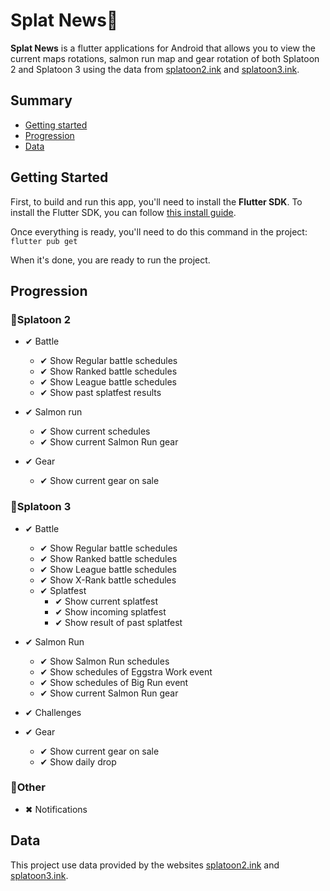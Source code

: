 # **Splat News🐙**

**Splat News** is a flutter applications for Android that allows you
to view the current maps rotations, salmon run map and gear rotation of both Splatoon 2 and Splatoon 3
using the data from [splatoon2.ink](https://splatoon2.ink "splatoon2.ink") and [splatoon3.ink](splatoon3.ink "splatoon3.ink"). 

## **Summary**

 - [Getting started](#getting-started)
 - [Progression](#progression)
 - [Data](#data)


## **Getting Started**

First, to build and run this app, you'll need to install the **Flutter SDK**.
To install the Flutter SDK, you can follow [this install guide](https://docs.flutter.dev/get-started/install "Install flutter SDK").

Once everything is ready, you'll need to do this command in the project:
\
`flutter pub get`

When it's done, you are ready to run the project.

## **Progression**

### **🐙Splatoon 2**

 - ✔ Battle
    - ✔ Show Regular battle schedules  
    - ✔ Show Ranked battle schedules 
    - ✔ Show League battle schedules
    - ✔ Show past splatfest results

 - ✔ Salmon run 
    - ✔ Show current schedules
    - ✔ Show current Salmon Run gear

 - ✔ Gear
    - ✔ Show current gear on sale
    

### **🐙Splatoon 3**

- ✔ Battle
    - ✔ Show Regular battle schedules  
    - ✔ Show Ranked battle schedules 
    - ✔ Show League battle schedules
    - ✔ Show X-Rank battle schedules
    - ✔ Splatfest
        - ✔ Show current splatfest 
        - ✔ Show incoming splatfest
        - ✔ Show result of past splatfest

- ✔ Salmon Run 
    - ✔ Show Salmon Run schedules 
    - ✔ Show schedules of Eggstra Work event 
    - ✔ Show schedules of Big Run event 
    - ✔ Show current Salmon Run gear

- ✔ Challenges

- ✔ Gear
    - ✔ Show current gear on sale
    - ✔ Show daily drop

### **🐙Other**

- ✖ Notifications

## **Data**

This project use data provided by the websites [splatoon2.ink](https://splatoon2.ink "splatoon2.ink") and [splatoon3.ink](splatoon3.ink "splatoon3.ink"). 

